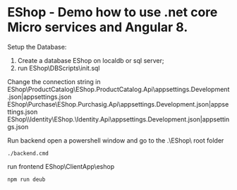 EShop - Demo how to use .net core Micro services and Angular 8.
=============================
Setup the Database:
1. Create a database EShop on localdb or sql server;
2. run EShop\DBScripts\init.sql

Change the connection string in 
EShop\ProductCatalog\EShop.ProductCatalog.Api\appsettings.Development.json|appsettings.json
EShop\\Purchase\EShop.Purchasig.Api\appsettings.Development.json|appsettings.json
EShop\\\Identity\EShop.\Identity.Api\appsettings.Development.json|appsettings.json


Run backend
open a powershell window and go to the .\EShop\ root folder
```shell
./backend.cmd
```

run frontend
EShop\ClientApp\eshop
```shell
npm run deub
```